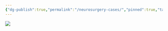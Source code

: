 ```yaml
---
{"dg-publish":true,"permalink":"/neurosurgery-cases/","pinned":true,"tags":["gardenEntry"],"created":"2023-05-27T13:58:35.000-07:00","updated":"2023-10-31T16:36:20.103-07:00"}
---
```



![](https://i.imgur.com/cjF0kSo.png)
